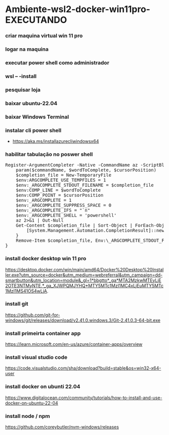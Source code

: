 # Ambiente-wsl2-docker-win11pro-EXECUTANDO

### criar maquina virtual win 11 pro

### logar na maquina

### executar power shell como administrador

### wsl – -install

### pesquisar loja

### baixar ubuntu-22.04

### baixar Windows Terminal

### instalar cli power shell
- https://aka.ms/installazurecliwindowsx64

### habilitar tabulação no poswer shell

<pre>
Register-ArgumentCompleter -Native -CommandName az -ScriptBlock {
    param($commandName, $wordToComplete, $cursorPosition)
    $completion_file = New-TemporaryFile
    $env:ARGCOMPLETE_USE_TEMPFILES = 1
    $env:_ARGCOMPLETE_STDOUT_FILENAME = $completion_file
    $env:COMP_LINE = $wordToComplete
    $env:COMP_POINT = $cursorPosition
    $env:_ARGCOMPLETE = 1
    $env:_ARGCOMPLETE_SUPPRESS_SPACE = 0
    $env:_ARGCOMPLETE_IFS = "`n"
    $env:_ARGCOMPLETE_SHELL = 'powershell'
    az 2>&1 | Out-Null
    Get-Content $completion_file | Sort-Object | ForEach-Object {
        [System.Management.Automation.CompletionResult]::new($_, $_, "ParameterValue", $_)
    }
    Remove-Item $completion_file, Env:\_ARGCOMPLETE_STDOUT_FILENAME, Env:\ARGCOMPLETE_USE_TEMPFILES, Env:\COMP_LINE, Env:\COMP_POINT, Env:\_ARGCOMPLETE, Env:\_ARGCOMPLETE_SUPPRESS_SPACE, Env:\_ARGCOMPLETE_IFS, Env:\_ARGCOMPLETE_SHELL
}
</pre>


### install docker desktop win 11 pro
https://desktop.docker.com/win/main/amd64/Docker%20Desktop%20Installer.exe?utm_source=docker&utm_medium=webreferral&utm_campaign=dd-smartbutton&utm_location=module&_gl=1*bbgtto*_ga*MTA2MzkwMTEyLjE2OTE3NTMyNTE.*_ga_XJWPQMJYHQ*MTY5MTc1MzI1MC4xLjEuMTY5MTc1MzI1MS41OS4wLjA.

### install git
https://github.com/git-for-windows/git/releases/download/v2.41.0.windows.3/Git-2.41.0.3-64-bit.exe

### install primeirta container app
https://learn.microsoft.com/en-us/azure/container-apps/overview

### install visual studio code
https://code.visualstudio.com/sha/download?build=stable&os=win32-x64-user

### install docker on ubunti 22.04
https://www.digitalocean.com/community/tutorials/how-to-install-and-use-docker-on-ubuntu-22-04

### install node / npm
https://github.com/coreybutler/nvm-windows/releases
